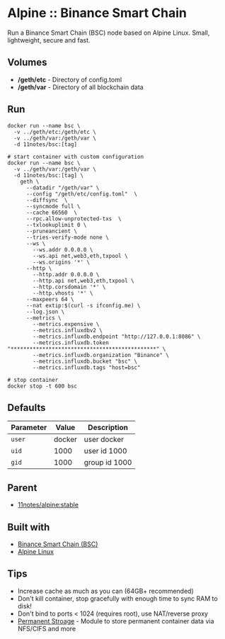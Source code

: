# Alpine :: Binance Smart Chain

Run a Binance Smart Chain (BSC) node based on Alpine Linux. Small, lightweight, secure and fast.

## Volumes
* **/geth/etc** - Directory of config.toml
* **/geth/var** - Directory of all blockchain data

## Run
```shell
docker run --name bsc \
  -v ../geth/etc:/geth/etc \
  -v ../geth/var:/geth/var \
  -d 11notes/bsc:[tag]
```

```shell
# start container with custom configuration
docker run --name bsc \
  -v ../geth/var:/geth/var \
  -d 11notes/bsc:[tag] \
    geth \
      --datadir "/geth/var" \
      --config "/geth/etc/config.toml"  \
      --diffsync  \
      --syncmode full \
      --cache 66560  \
      --rpc.allow-unprotected-txs  \
      --txlookuplimit 0 \
      --pruneancient \
      --tries-verify-mode none \
      --ws \
        --ws.addr 0.0.0.0 \
        --ws.api net,web3,eth,txpool \
        --ws.origins '*' \
      --http \
        --http.addr 0.0.0.0 \
        --http.api net,web3,eth,txpool \
        --http.corsdomain '*' \
        --http.vhosts '*' \
      --maxpeers 64 \
      --nat extip:$(curl -s ifconfig.me) \
      --log.json \
      --metrics \
        --metrics.expensive \
        --metrics.influxdbv2 \
        --metrics.influxdb.endpoint "http://127.0.0.1:8086" \
        --metrics.influxdb.token "**********************************************" \
        --metrics.influxdb.organization "Binance" \
        --metrics.influxdb.bucket "bsc" \
        --metrics.influxdb.tags "host=bsc"

# stop container
docker stop -t 600 bsc
```

## Defaults
| Parameter | Value | Description |
| --- | --- | --- |
| `user` | docker | user docker |
| `uid` | 1000 | user id 1000 |
| `gid` | 1000 | group id 1000 |

## Parent
* [11notes/alpine:stable](https://github.com/11notes/docker-alpine)

## Built with
* [Binance Smart Chain (BSC)](https://github.com/bnb-chain/bsc)
* [Alpine Linux](https://alpinelinux.org/)

## Tips
* Increase cache as much as you can (64GB+ recommended)
* Don't kill container, stop gracefully with enough time to sync RAM to disk!
* Don't bind to ports < 1024 (requires root), use NAT/reverse proxy
* [Permanent Stroage](https://github.com/11notes/alpine-docker-netshare) - Module to store permanent container data via NFS/CIFS and more